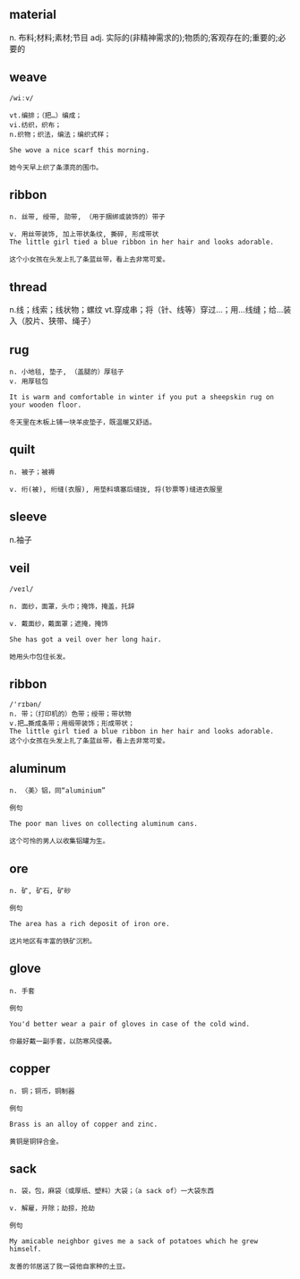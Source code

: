 ## material
n.  布料;材料;素材;节目
adj. 实际的(非精神需求的);物质的;客观存在的;重要的;必要的

## weave
```
/wiːv/

vt.编排；（把…）编成；
vi.纺织，织布；
n.织物；织法，编法；编织式样；

She wove a nice scarf this morning.

她今天早上织了条漂亮的围巾。
```
## ribbon
```
n. 丝带, 绶带, 勋带, （用于捆绑或装饰的）带子

v. 用丝带装饰, 加上带状条纹, 撕碎, 形成带状
The little girl tied a blue ribbon in her hair and looks adorable.

这个小女孩在头发上扎了条蓝丝带，看上去非常可爱。
```


## thread
n.线；线索；线状物；螺纹
vt.穿成串；将（针、线等）穿过…；用…线缝；给…装入（胶片、狭带、绳子）

## rug
```
n. 小地毯, 垫子, （盖腿的）厚毯子
v. 用厚毯包

It is warm and comfortable in winter if you put a sheepskin rug on your wooden floor.

冬天里在木板上铺一块羊皮垫子，既温暖又舒适。
```

## quilt
```
n. 被子；被褥

v. 绗(被), 绗缝(衣服), 用垫料填塞后缝拢, 将(钞票等)缝进衣服里
```
## sleeve
n.袖子

## veil
```
/veɪl/

n. 面纱，面罩，头巾；掩饰，掩盖，托辞

v. 戴面纱，戴面罩；遮掩，掩饰

She has got a veil over her long hair.

她用头巾包住长发。
```

## ribbon 
```
/'rɪbən/
n. 带；（打印机的）色带；绶带；带状物
v.把…撕成条带；用缎带装饰；形成带状；
The little girl tied a blue ribbon in her hair and looks adorable.
这个小女孩在头发上扎了条蓝丝带，看上去非常可爱。
```
## aluminum
```
n. 〈美〉铝，同“aluminium”

例句

The poor man lives on collecting aluminum cans.

这个可怜的男人以收集铝罐为生。
```
## ore
```
n. 矿, 矿石, 矿砂

例句

The area has a rich deposit of iron ore.

这片地区有丰富的铁矿沉积。

```
## glove
```
n. 手套

例句

You'd better wear a pair of gloves in case of the cold wind.

你最好戴一副手套，以防寒风侵袭。
```
## copper
```
n. 铜；铜币，铜制器

例句

Brass is an alloy of copper and zinc.

黄铜是铜锌合金。
```
## sack
```
n. 袋，包，麻袋（或厚纸、塑料）大袋；（a sack of）一大袋东西

v. 解雇，开除；劫掠，抢劫

例句

My amicable neighbor gives me a sack of potatoes which he grew himself.

友善的邻居送了我一袋他自家种的土豆。
```